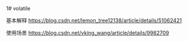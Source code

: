 1# volatile

基本解释 https://blog.csdn.net/lemon_tree12138/article/details/51062421

使用场景 https://blog.csdn.net/vking_wang/article/details/9982709